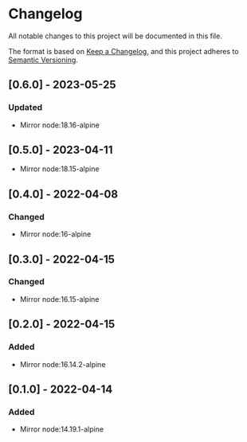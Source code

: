 # Changelog

All notable changes to this project will be documented in this file.

The format is based on [Keep a Changelog](https://keepachangelog.com/en/1.0.0/),
and this project adheres to [Semantic Versioning](https://semver.org/spec/v2.0.0.html).

## [0.6.0] - 2023-05-25
### Updated

- Mirror node:18.16-alpine

## [0.5.0] - 2023-04-11
- Mirror node:18.15-alpine

## [0.4.0] - 2022-04-08

### Changed

- Mirror node:16-alpine
  
## [0.3.0] - 2022-04-15

### Changed

- Mirror node:16.15-alpine

## [0.2.0] - 2022-04-15

### Added

- Mirror node:16.14.2-alpine

## [0.1.0] - 2022-04-14

### Added

- Mirror node:14.19.1-alpine
